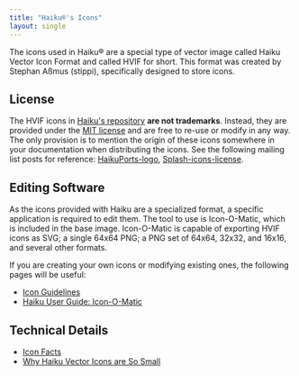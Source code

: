 ```yaml
---
title: "Haiku®'s Icons"
layout: single
---
```


The icons used in Haiku® are a special type of vector image called Haiku Vector Icon Format and called HVIF for short. This format was created by Stephan Aßmus (stippi), specifically designed to store icons.

## License
The HVIF icons in [Haiku's repository](https://git.haiku-os.org/haiku/tree/data/artwork/icons "Haiku's repository") **are not trademarks**. Instead, they are provided under the [MIT license](https://opensource.org/licenses/mit-license.html "MIT license") and are free to re-use or modify in any way. The only provision is to mention the origin of these icons somewhere in your documentation when distributing the icons. See the following mailing list posts for reference: [HaikuPorts-logo](https://www.freelists.org/post/haiku-development/HaikuPorts-logo,8 "HaikuPorts-logo"), [Splash-icons-license](https://www.freelists.org/post/haiku/Splash-icons-licence,4 "Splash-icons-license").

## Editing Software
As the icons provided with Haiku are a specialized format, a specific application is required to edit them. The tool to use is Icon-O-Matic, which is included in the base image. Icon-O-Matic is capable of exporting HVIF icons as SVG; a single 64x64 PNG; a PNG set of 64x64, 32x32, and 16x16, and several other formats.

If you are creating your own icons or modifying existing ones, the following pages will be useful:

- [Icon Guidelines](https://www.haiku-os.org/development/icon-guidelines/ "Icon Guidelines")
- [Haiku User Guide: Icon-O-Matic](https://git.haiku-os.org/haiku/plain/docs/userguide/en/applications/icon-o-matic.html "Haiku User Guide: Icon-O-Matic")

## Technical Details
- [Icon Facts](https://www.haiku-os.org/news/2006-11-06_icon_facts/ "Icon Facts")
- [Why Haiku Vector Icons are So Small](https://www.haiku-os.org/articles/2006-11-13_why_haiku_vector_icons_are_so_small/ "Why Haiku Vector Icons are So Small")